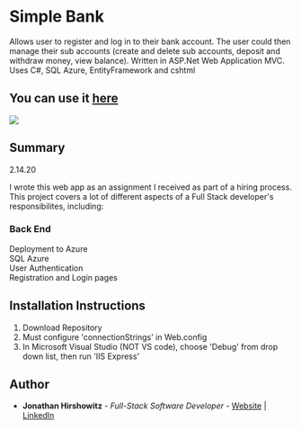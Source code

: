 # Simple Bank

Allows user to register and log in to their bank account. The user could then manage their sub accounts (create and delete sub accounts, deposit and withdraw money, view balance). Written in ASP.Net Web Application MVC. Uses C#, SQL Azure, EntityFramework and cshtml

## You can use it [here](https://ywsimplebank.azurewebsites.net/)

<image src="assets/simple_bank_snapshot.png">

## Summary
2.14.20

I wrote this web app as an assignment I received as part of a hiring process.
This project covers a lot of different aspects of a Full Stack developer's responsibilites, including:

### Back End
Deployment to Azure  
SQL Azure  
User Authentication  
Registration and Login pages  

##  Installation Instructions

1. Download Repository
2. Must configure 'connectionStrings' in Web.config
2. In Microsoft Visual Studio (NOT VS code), choose 'Debug' from drop down list, then run 'IIS Express'

## Author

* **Jonathan Hirshowitz** - *Full-Stack Software Developer* - [Website](https://jonathan-hirshowitz-portfolio.firebaseapp.com/) | [LinkedIn](https://www.linkedin.com/in/jonathan-hirshowitz/)
